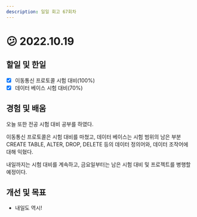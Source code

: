 ```yaml
---
description: 일일 회고 67회차
---
```


# 😕 2022.10.19

## 할일 및 한일&#x20;

* [x] 이동통신 프로토콜 시험 대비(100%)&#x20;
* [x] 데이터 베이스 시험 대비(70%)&#x20;

## 경험 및 배움&#x20;

오늘 또한 전공 시험 대비 공부를 하였다.

이동통신 프로토콜은 시험 대비를 마쳤고, 데이터 베이스는 시험 범위의 남은 부분 CREATE TABLE, ALTER, DROP, DELETE 등의 데이터 정의어와, 데이터 조작어에 대해 익혔다.

내일까지는 시험 대비를 계속하고, 금요일부터는 남은 시험 대비 및 프로젝트를 병행할 예정이다.

## 개선 및 목표&#x20;

* 내일도 역시!&#x20;
